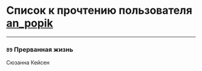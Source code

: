 # Список к прочтению пользователя [an_popik](http://vk.com/id138974218)
---

### `89` Прерванная жизнь
Сюзанна Кейсен

